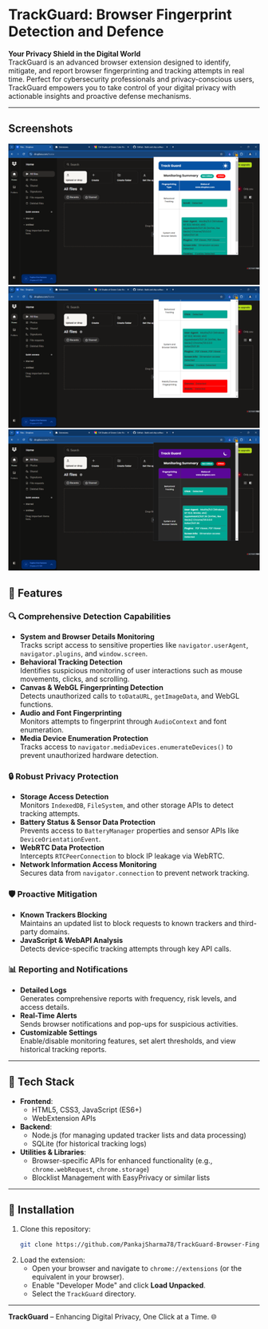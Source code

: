 # **TrackGuard: Browser Fingerprint Detection and Defence**

**Your Privacy Shield in the Digital World**  
TrackGuard is an advanced browser extension designed to identify, mitigate, and report browser fingerprinting and tracking attempts in real time. Perfect for cybersecurity professionals and privacy-conscious users, TrackGuard empowers you to take control of your digital privacy with actionable insights and proactive defense mechanisms.  

---

## **Screenshots**

![Demo Screenshot](https://github.com/PankajSharma78/TrackGuard-Browser-Fingerprint-Defense/blob/main/images/Screenshot%20(744).png)
![Demo Screenshot](https://github.com/PankajSharma78/TrackGuard-Browser-Fingerprint-Defense/blob/main/images/Screenshot%20(745).png)
![Demo Screenshot](https://github.com/PankajSharma78/TrackGuard-Browser-Fingerprint-Defense/blob/main/images/Screenshot%20(746).png)

## **🌟 Features**

### 🔍 **Comprehensive Detection Capabilities**
- **System and Browser Details Monitoring**  
  Tracks script access to sensitive properties like `navigator.userAgent`, `navigator.plugins`, and `window.screen`.  
- **Behavioral Tracking Detection**  
  Identifies suspicious monitoring of user interactions such as mouse movements, clicks, and scrolling.  
- **Canvas & WebGL Fingerprinting Detection**  
  Detects unauthorized calls to `toDataURL`, `getImageData`, and WebGL functions.  
- **Audio and Font Fingerprinting**  
  Monitors attempts to fingerprint through `AudioContext` and font enumeration.  
- **Media Device Enumeration Protection**  
  Tracks access to `navigator.mediaDevices.enumerateDevices()` to prevent unauthorized hardware detection.

### 🔒 **Robust Privacy Protection**
- **Storage Access Detection**  
  Monitors `IndexedDB`, `FileSystem`, and other storage APIs to detect tracking attempts.  
- **Battery Status & Sensor Data Protection**  
  Prevents access to `BatteryManager` properties and sensor APIs like `DeviceOrientationEvent`.  
- **WebRTC Data Protection**  
  Intercepts `RTCPeerConnection` to block IP leakage via WebRTC.  
- **Network Information Access Monitoring**  
  Secures data from `navigator.connection` to prevent network tracking.  

### 🛡️ **Proactive Mitigation**
- **Known Trackers Blocking**  
  Maintains an updated list to block requests to known trackers and third-party domains.  
- **JavaScript & WebAPI Analysis**  
  Detects device-specific tracking attempts through key API calls.  

### 📊 **Reporting and Notifications**
- **Detailed Logs**  
  Generates comprehensive reports with frequency, risk levels, and access details.  
- **Real-Time Alerts**  
  Sends browser notifications and pop-ups for suspicious activities.  
- **Customizable Settings**  
  Enable/disable monitoring features, set alert thresholds, and view historical tracking reports.

---

## **🔧 Tech Stack**

- **Frontend**:  
  - HTML5, CSS3, JavaScript (ES6+)  
  - WebExtension APIs  
- **Backend**:  
  - Node.js (for managing updated tracker lists and data processing)  
  - SQLite (for historical tracking logs)  
- **Utilities & Libraries**:  
  - Browser-specific APIs for enhanced functionality (e.g., `chrome.webRequest`, `chrome.storage`)  
  - Blocklist Management with EasyPrivacy or similar lists  


---

## **🚀 Installation**

1. Clone this repository:  
   ```bash
   git clone https://github.com/PankajSharma78/TrackGuard-Browser-Fingerprint-Defense.git
   ```
2. Load the extension:  
   - Open your browser and navigate to `chrome://extensions` (or the equivalent in your browser).  
   - Enable "Developer Mode" and click **Load Unpacked**.  
   - Select the `TrackGuard` directory.  

---

**TrackGuard** – Enhancing Digital Privacy, One Click at a Time. 🌐  

